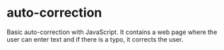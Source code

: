 # auto-correction
Basic auto-correction with JavaScript. It contains a web page where the user can enter text and if there is a typo, it corrects the user.

